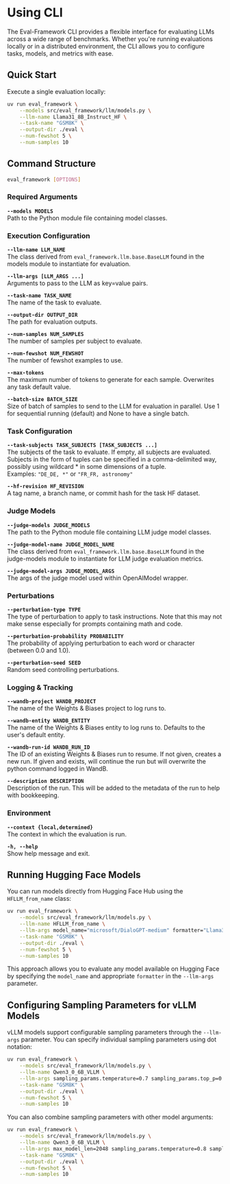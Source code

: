# Using CLI

The Eval-Framework CLI provides a flexible interface for evaluating LLMs across a wide range of benchmarks. Whether you're running evaluations locally or in a distributed environment, the CLI allows you to configure tasks, models, and metrics with ease.

## Quick Start

Execute a single evaluation locally:

```bash
uv run eval_framework \
    --models src/eval_framework/llm/models.py \
    --llm-name Llama31_8B_Instruct_HF \
    --task-name "GSM8K" \
    --output-dir ./eval \
    --num-fewshot 5 \
    --num-samples 10
```

## Command Structure

```bash
eval_framework [OPTIONS]
```

### Required Arguments

**`--models MODELS`**  
Path to the Python module file containing model classes.

### Execution Configuration

**`--llm-name LLM_NAME`**  
The class derived from `eval_framework.llm.base.BaseLLM` found in the models module to instantiate for evaluation.

**`--llm-args [LLM_ARGS ...]`**  
Arguments to pass to the LLM as key=value pairs.

**`--task-name TASK_NAME`**  
The name of the task to evaluate.

**`--output-dir OUTPUT_DIR`**  
The path for evaluation outputs.

**`--num-samples NUM_SAMPLES`**  
The number of samples per subject to evaluate.

**`--num-fewshot NUM_FEWSHOT`**  
The number of fewshot examples to use.

**`--max-tokens`**  
The maximum number of tokens to generate for each sample. Overwrites any task default value.

**`--batch-size BATCH_SIZE`**  
Size of batch of samples to send to the LLM for evaluation in parallel. Use 1 for sequential running (default) and None to have a single batch.

### Task Configuration

**`--task-subjects TASK_SUBJECTS [TASK_SUBJECTS ...]`**  
The subjects of the task to evaluate. If empty, all subjects are evaluated. Subjects in the form of tuples can be specified in a comma-delimited way, possibly using wildcard * in some dimensions of a tuple.  
Examples: `"DE_DE, *"` or `"FR_FR, astronomy"`

**`--hf-revision HF_REVISION`**  
A tag name, a branch name, or commit hash for the task HF dataset.

### Judge Models

**`--judge-models JUDGE_MODELS`**  
The path to the Python module file containing LLM judge model classes.

**`--judge-model-name JUDGE_MODEL_NAME`**  
The class derived from `eval_framework.llm.base.BaseLLM` found in the judge-models module to instantiate for LLM judge evaluation metrics.

**`--judge-model-args JUDGE_MODEL_ARGS`**  
The args of the judge model used within OpenAIModel wrapper.

### Perturbations

**`--perturbation-type TYPE`**  
The type of perturbation to apply to task instructions. Note that this may not make sense especially for prompts containing math and code.

**`--perturbation-probability PROBABILITY`**  
The probability of applying perturbation to each word or character (between 0.0 and 1.0).

**`--perturbation-seed SEED`**  
Random seed controlling perturbations.

### Logging & Tracking

**`--wandb-project WANDB_PROJECT`**  
The name of the Weights & Biases project to log runs to.

**`--wandb-entity WANDB_ENTITY`**  
The name of the Weights & Biases entity to log runs to. Defaults to the user's default entity.

**`--wandb-run-id WANDB_RUN_ID`**  
The ID of an existing Weights & Biases run to resume. If not given, creates a new run. If given and exists, will continue the run but will overwrite the python command logged in WandB.

**`--description DESCRIPTION`**  
Description of the run. This will be added to the metadata of the run to help with bookkeeping.

### Environment

**`--context {local,determined}`**  
The context in which the evaluation is run.

**`-h, --help`**  
Show help message and exit.

## Running Hugging Face Models

You can run models directly from Hugging Face Hub using the `HFLLM_from_name` class:

```bash
uv run eval_framework \
    --models src/eval_framework/llm/models.py \
    --llm-name HFLLM_from_name \
    --llm-args model_name="microsoft/DialoGPT-medium" formatter="Llama3Formatter" \
    --task-name "GSM8K" \
    --output-dir ./eval \
    --num-fewshot 5 \
    --num-samples 10
```

This approach allows you to evaluate any model available on Hugging Face by specifying the `model_name` and appropriate `formatter` in the `--llm-args` parameter.

## Configuring Sampling Parameters for vLLM Models

vLLM models support configurable sampling parameters through the `--llm-args` parameter. You can specify individual sampling parameters using dot notation:

```bash
uv run eval_framework \
    --models src/eval_framework/llm/models.py \
    --llm-name Qwen3_0_6B_VLLM \
    --llm-args sampling_params.temperature=0.7 sampling_params.top_p=0.95 sampling_params.max_tokens=150 \
    --task-name "GSM8K" \
    --output-dir ./eval \
    --num-fewshot 5 \
    --num-samples 10
```

You can also combine sampling parameters with other model arguments:

```bash
uv run eval_framework \
    --models src/eval_framework/llm/models.py \
    --llm-name Qwen3_0_6B_VLLM \
    --llm-args max_model_len=2048 sampling_params.temperature=0.8 sampling_params.top_p=0.9 \
    --task-name "GSM8K" \
    --output-dir ./eval \
    --num-fewshot 5 \
    --num-samples 10
```
